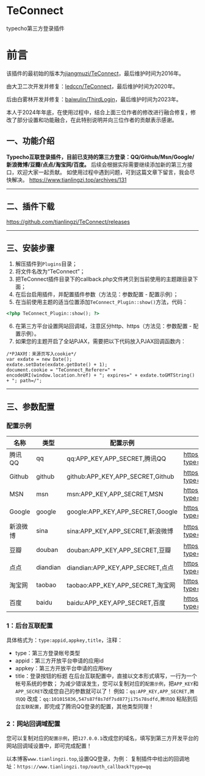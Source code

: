 # TeConnect
typecho第三方登录插件
# 前言
该插件的最初始的版本为[jiangmuzi/TeConnect][1]，最后维护时间为2016年。

由大卫二次开发并修复：[ledccn/TeConnect][1]，最后维护时间为2020年。

后由白雾林开发并修复：[baiwulin/ThirdLogin][3]，最后维护时间为2023年。

本人于2024年年底，在使用过程中，结合上面三位作者的修改进行融合修复，修改了部分设置和功能融合，在此特别说明并向三位作者的贡献表示感谢。

## 一、功能介绍
**Typecho互联登录插件，目前已支持的第三方登录：QQ/Github/Msn/Google/新浪微博/豆瓣/点点/淘宝网/百度。**
后续会根据实际需要继续添加新的第三方接口，欢迎大家一起贡献。
如使用过程中遇到问题，可到这篇文章下留言，我会尽快解决。 https://www.tianlingzi.top/archives/131


----------

## 二、插件下载
https://github.com/tianlingzi/TeConnect/releases

----------

## 三、安装步骤
 1. 解压插件到`Plugins`目录；
 2. 将文件名改为“TeConnect”；
 3. 把TeConnect插件目录下的callback.php文件拷贝到当前使用的主题跟目录下面；
 4. 在后台启用插件，并配置插件参数（方法见：参数配置 - 配置示例）；
 5. 在当前使用主题的适当位置添加`TeConnect_Plugin::show()`方法，代码：
   ```php
<?php TeConnect_Plugin::show(); ?>
   ```
 6. 在第三方平台设置网站回调域，注意区分http、https（方法见：参数配置 - 配置示例）。
 7. 如果您的主题开启了全站PJAX，需要把以下代码放入PJAX回调函数内：

```
/*PJAX时：来源页写入cookie*/
var exdate = new Date();
exdate.setDate(exdate.getDate() + 1);
document.cookie = "TeConnect_Referer=" + encodeURI(window.location.href) + "; expires=" + exdate.toGMTString() + "; path=/";
```

----------

## 三、参数配置
### 配置示例

名称 | 类型 | 配置示例 | 网站回调域
-|-|-|-
腾讯QQ | qq | qq:APP_KEY,APP_SECRET,腾讯QQ | https://127.0.0.1/oauth_callback?type=qq
Github | github | github:APP_KEY,APP_SECRET,Github | https://127.0.0.1/oauth_callback?type=github
MSN | msn | msn:APP_KEY,APP_SECRET,MSN | https://127.0.0.1/oauth_callback?type=msn
Google | google | google:APP_KEY,APP_SECRET,Google | https://127.0.0.1/oauth_callback?type=google
新浪微博 | sina | sina:APP_KEY,APP_SECRET,新浪微博 | https://127.0.0.1/oauth_callback?type=sina
豆瓣 | douban | douban:APP_KEY,APP_SECRET,豆瓣 | https://127.0.0.1/oauth_callback?type=douban
点点 | diandian | diandian:APP_KEY,APP_SECRET,点点 | https://127.0.0.1/oauth_callback?type=diandian
淘宝网 | taobao | taobao:APP_KEY,APP_SECRET,淘宝网 | https://127.0.0.1/oauth_callback?type=taobao
百度 | baidu | baidu:APP_KEY,APP_SECRET,百度 | https://127.0.0.1/oauth_callback?type=baidu

### 1：后台互联配置
具体格式为：`type:appid,appkey,title`，注释：
 - type：第三方登录帐号类型
 - appid：第三方开放平台申请的应用id
 - appkey：第三方开放平台申请的应用key
 - title：登录按钮的标题
在后台互联配置中，直接以文本形式填写，一行为一个帐号系统的参数；
为减少错误发生，您可以复制对应的`配置示例`，把`APP_KEY`和`APP_SECRET`改成您自己的参数就可以了！
例如：`qq:APP_KEY,APP_SECRET,腾讯QQ`
改成：`qq:101015836,547s87f8s7df7sd877ji75s78sdfd,腾讯QQ`
粘贴到后台`互联配置`，即完成了腾讯QQ登录的配置，其他类型同理！

### 2：网站回调域配置
您可以复制对应的`配置示例`，把`127.0.0.1`改成您的域名，填写到第三方开发平台的网站回调域设置中，即可完成配置！

以本博客`www.tianlingzi.top`,设置QQ登录，为例：
复制插件中给出的回调地址：`https://www.tianlingzi.top/oauth_callback?type=qq`

[1]: https://github.com/jiangmuzi/TeConnect
[2]: https://github.com/ledccn/TeConnect
[3]: https://github.com/baiwulin/ThirdLogin
